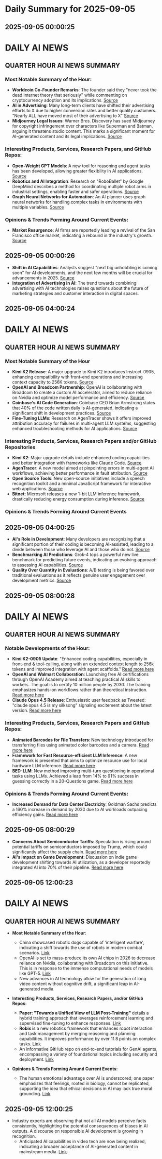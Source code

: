 # Daily Summary for 2025-09-05

## 2025-09-05 00:00:25

# DAILY AI NEWS

## QUARTER HOUR AI NEWS SUMMARY

### Most Notable Summary of the Hour:
- **Worldcoin Co-Founder Remarks**: The founder said they "never took the dead internet theory that seriously" while commenting on cryptocurrency adoption and its implications. [Source](https://x.com/i/web/status/1963753930074337700)
- **AI in Advertising**: Many long-term clients have shifted their advertising efforts to X due to higher conversion rates and better quality customers. "Nearly ALL have moved most of their advertising to X" [Source](https://x.com/i/web/status/1963747513091187161)
- **Midjourney Legal Issues**: Warner Bros. Discovery has sued Midjourney for copyright infringement over characters like Superman and Batman, arguing it threatens studio content. This marks a significant moment for AI-generated content and its legal implications. [Source](https://x.com/i/web/status/1963741842710933974)

### Interesting Products, Services, Research Papers, and GitHub Repos:
- **Open-Weight GPT Models**: A new tool for reasoning and agent tasks has been developed, allowing greater flexibility in AI applications. [Source](https://x.com/i/web/status/1963729479005565203)
- **Robotics and AI Integration**: Research on "RoboBallet" by Google DeepMind describes a method for coordinating multiple robot arms in industrial settings, enabling faster and safer operations. [Source](https://x.com/i/web/status/1963700674434310342)
- **Graph Neural Networks for Automation**: An AI planner uses graph neural networks for handling complex tasks in environments with multiple variables. [Source](https://x.com/i/web/status/1963700674434310342)

### Opinions & Trends Forming Around Current Events:
- **Market Resurgence**: AI firms are reportedly leading a revival of the San Francisco office market, indicating a rebound in the industry's growth. [Source](https://x.com/i/web/status/1963730021165756469)

## 2025-09-05 00:00:26

- **Shift in AI Capabilities**: Analysts suggest "next big unhobbling is coming soon" for AI developments, and the next few months will be crucial for advancements in 2025. [Source](https://x.com/i/web/status/1963745408984944644) 
- **Integration of Advertising in AI**: The trend towards combining advertising with AI technologies raises questions about the future of marketing strategies and customer interaction in digital spaces.

## 2025-09-05 04:00:24

# DAILY AI NEWS

## QUARTER HOUR AI NEWS SUMMARY

### Most Notable Summary of the Hour
- **Kimi K2 Release**: A major upgrade to Kimi K2 introduces Instruct-0905, enhancing compatibility with front-end operations and increasing context capacity to 256K tokens. [Source](https://x.com/i/web/status/1963812750490055021)
- **OpenAI and Broadcom Partnership**: OpenAI is collaborating with Broadcom to create a custom AI accelerator, aimed to reduce reliance on Nvidia and optimize model performance and efficiency. [Source](https://x.com/i/web/status/1963787715515933130)
- **Coinbase's AI Code Generation**: Coinbase CEO Brian Armstrong states that 40% of the code written daily is AI-generated, indicating a significant shift in development practices. [Source](https://x.com/i/web/status/1963811414503538775)
- **Fine-Tuning LLMs**: Research on AgenTracer shows it offers improved attribution accuracy for failures in multi-agent LLM systems, suggesting enhanced troubleshooting methods for AI applications. [Source](https://x.com/i/web/status/1963810877880091091)

### Interesting Products, Services, Research Papers and/or GitHub Repositories
- **Kimi K2**: Major upgrade details include enhanced coding capabilities and better integration with frameworks like Claude Code. [Source](https://x.com/i/web/status/1963812750490055021)
- **AgenTracer**: A new model aimed at pinpointing errors in multi-agent AI workflows, achieving better performance in fault attribution. [Source](https://x.com/i/web/status/1963810877880091091)
- **Open Source Tools**: New open-source initiatives include a speech recognition toolkit and a minimal JavaScript framework for interactive web applications. [Source](https://x.com/i/web/status/1963805647092244645)
- **Bitnet**: Microsoft releases a new 1-bit LLM inference framework, drastically reducing energy consumption during inference. [Source](https://x.com/i/web/status/1963763224635166903)

### Opinions & Trends Forming Around Current Events

## 2025-09-05 04:00:25

- **AI's Role in Development**: Many developers are recognizing that a significant portion of their coding is becoming AI-assisted, leading to a divide between those who leverage AI and those who do not. [Source](https://x.com/i/web/status/1963775626500030567)
- **Benchmarking AI Predictions**: Grok-4 tops a powerful new live benchmark for predicting future events, indicating an evolving approach to assessing AI capabilities. [Source](https://x.com/i/web/status/1963789705906164042)
- **Quality Over Quantity in Evaluations**: A/B testing is being favored over traditional evaluations as it reflects genuine user engagement over development metrics. [Source](https://x.com/i/web/status/1963789428029042822)

## 2025-09-05 08:00:28

# DAILY AI NEWS

## QUARTER HOUR AI NEWS SUMMARY

### Notable Developments of the Hour:
- **Kimi K2-0905 Update**: "Enhanced coding capabilities, especially in front-end & tool-calling, along with an extended context length to 256k tokens and improved integration with agent scaffolds." [Read more here](https://x.com/i/web/status/1963873427061682562)
- **OpenAI and Walmart Collaboration**: Launching free AI certifications through OpenAI Academy aimed at teaching practical AI skills to workers. The goal is to certify 10 million people by 2030. The training emphasizes hands-on workflows rather than theoretical instruction. [Read more here](https://x.com/i/web/status/1963861486826135825)
- **Claude Opus 4.5 Release**: Enthusiastic user feedback as Tweeted: "claude opus 4.5 is my silksong" signaling excitement about the latest version. [Read more here](https://x.com/i/web/status/1963864265674170743)

### Interesting Products, Services, Research Papers and GitHub Repos:
- **Animated Barcodes for File Transfers**: New technology introduced for transferring files using animated color barcodes and a camera. [Read more here](https://x.com/i/web/status/1963874141129347499)
- **Framework for Fast Resource-efficient LLM Inference**: A new framework is presented that aims to optimize resource use for local hardware LLM inference. [Read more here](https://x.com/i/web/status/1963820871044252022)
- **BED-LLM**: New method improving multi-turn questioning in operational tasks using LLMs. Achieved a leap from 14% to 91% success in guessing correctly in a 20-Questions game. [Read more here](https://x.com/i/web/status/1963817821701390785)

### Opinions & Trends Forming Around Current Events:
- **Increased Demand for Data Center Electricity**: Goldman Sachs predicts a 160% increase in demand by 2030 due to AI workloads outpacing efficiency gains. [Read more here](https://x.com/i/web/status/1963870177298182625)

## 2025-09-05 08:00:29

- **Concerns About Semiconductor Tariffs**: Speculation is rising around potential tariffs on semiconductors imposed by Trump, which could significantly affect the supply chain. [Read more here](https://x.com/i/web/status/1963867983312248832)
- **AI's Impact on Game Development**: Discussion on indie game development shifting towards AI utilization, as a developer reportedly integrated AI into 70% of their pipeline. [Read more here](https://x.com/i/web/status/1963874095415644608)

## 2025-09-05 12:00:23

# DAILY AI NEWS

## QUARTER HOUR AI NEWS SUMMARY

- **Most Notable Summary of the Hour:**
  - China showcased robotic dogs capable of 'intelligent warfare', indicating a shift towards the use of robots in modern combat scenarios. [Link](https://x.com/i/web/status/1963931365847847020)
  - OpenAI is set to mass-produce its own AI chips in 2026 to decrease reliance on Nvidia, collaborating with Broadcom on this initiative. This is in response to the immense computational needs of models like GPT-5. [Link](https://x.com/i/web/status/1963907961757262292)
  - New advances in AI technology allow for the generation of long video content without cognitive drift, a significant leap in AI-generated media. 
  
- **Interesting Products, Services, Research Papers, and/or GitHub Repos:**
  - **Paper: "Towards a Unified View of LLM Post-Training"** details a hybrid training approach that leverages reinforcement learning and supervised fine-tuning to enhance responses. [Link](https://x.com/i/web/status/1963930611216732269)
  - **Robix** is a new robotics framework that enhances robot interaction and task management by merging reasoning and planning capabilities. It improves performance by over 11.8 points on complex tasks. [Link](https://x.com/i/web/status/1963880279594156241)
  - An informative GitHub repo on end-to-end tutorials for GenAI agents, encompassing a variety of foundational topics including security and deployment. [Link](https://x.com/i/web/status/1963905193977786569)

- **Opinions & Trends Forming Around Current Events:**
  - The human emotional advantage over AI is underscored; one paper emphasizes that feelings, rooted in biology, cannot be replicated, supporting the idea that ethical decisions in AI may lack true moral grounding. [Link](https://x.com/i/web/status/1963915260215402688)

## 2025-09-05 12:00:25

- Industry experts are observing that not all AI models perceive facts consistently, highlighting the potential consequences of biases in AI outputs. A discourse on responsible AI development is growing in recognition. 
  - Anticipated AI capabilities in video tech are now being realized, indicating a broader acceptance of AI-generated content in mainstream media. [Link](https://x.com/i/web/status/1963924822918132102)

